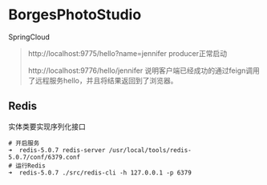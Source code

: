 # BorgesPhotoStudio
SpringCloud


> http://localhost:9775/hello?name=jennifer
> producer正常启动
>
> http://localhost:9776/hello/jennifer
> 说明客户端已经成功的通过feign调用了远程服务hello，并且将结果返回到了浏览器。

## Redis
实体类要实现序列化接口
```sbtshell
# 开启服务
➜  redis-5.0.7 redis-server /usr/local/tools/redis-5.0.7/conf/6379.conf
# 运行Redis
➜  redis-5.0.7 ./src/redis-cli -h 127.0.0.1 -p 6379

```
